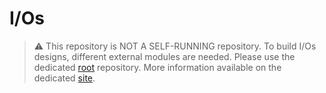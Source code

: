 # I/Os

> :warning: This repository is NOT A SELF-RUNNING repository.
> To build I/Os designs, different external modules are needed. Please use the dedicated [root](https://gitlab.com/herd-ware/root) repository. More information available on the dedicated [site]().
